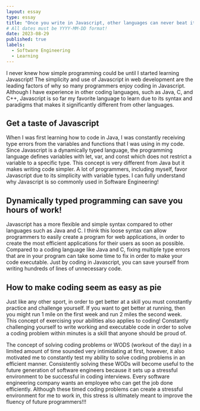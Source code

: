 ```yaml
---
layout: essay
type: essay
title: "Once you write in Javascript, other languages can never beat it!"
# All dates must be YYYY-MM-DD format!
date: 2023-08-29
published: true
labels:
  - Software Engineering
  - Learning
---
```


I never knew how simple programming could be until I started learning Javascript! The simplicity and use of Javascript in web development are the leading factors of why so many programmers enjoy coding in Javascript. Although I have experience in other coding languages, such as Java, C, and C++, Javascript is so far my favorite language to learn due to its syntax and paradigms that makes it significantly different from other languages. 

## Get a taste of Javascript
When I was first learning how to code in Java, I was constantly receiving type errors from the variables and functions that I was using in my code. Since Javascript is a dynamically typed language, the programming language defines variables with let, var, and const which does not restrict a variable to a specific type. This concept is very different from Java but it makes writing code simpler. A lot of programmers, including myself, favor Javascript due to its simplicity with variable types. I can fully understand why Javascript is so commonly used in Software Engineering!

## Dynamically typed programming can save you hours of work!
Javascript has a more flexible and simple syntax compared to other languages such as Java and C. I think this loose syntax can allow programmers to easily create a program for web applications, in order to create the most efficient applications for their users as soon as possible. Compared to a coding language like Java and C, fixing multiple type errors that are in your program can take some time to fix in order to make your code executable. Just by coding in Javascript, you can save yourself from writing hundreds of lines of unnecessary code. 

## How to make coding seem as easy as pie
Just like any other sport, in order to get better at a skill you must constantly practice and challenge yourself.  If you want to get better at running, then you might run 1 mile on the first week and run 2 miles the second week. This concept of exercising your abilities also applies to coding! Constantly challenging yourself to write working and executable code in order to solve a coding problem within minutes is a skill that anyone should be proud of. 
  
The concept of solving coding problems or WODS (workout of the day) in a limited amount of time sounded very intimidating at first, however, it also motivated me to constantly test my ability to solve coding problems in an efficient manner. Consistently solving these WODs will become useful to the future generation of software engineers because it sets up a stressful environment to be successful in coding interviews. Every software engineering company wants an employee who can get the job done efficiently. Although these timed coding problems can create a stressful environment for me to work in, this stress is ultimately meant to improve the fluency of future programmers!!!

